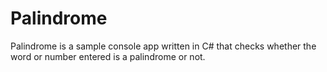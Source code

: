 # **Palindrome**

Palindrome is a sample console app written in C# that checks whether the word or number entered is a palindrome or not.
